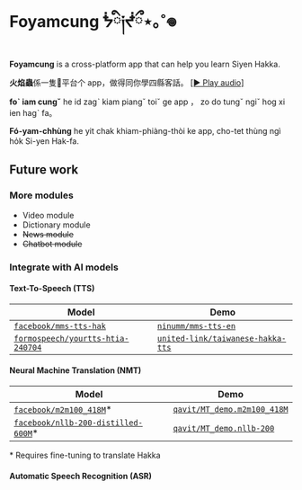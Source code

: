 # Foyamcung ᖭི༏ᖫྀ⋆｡˚𖦹

**Foyamcung** is a cross-platform app that can help you learn Siyen Hakka.

**火焰蟲**係一隻𨃰平台个 app，做得同你學四縣客話。 [[▶️ Play audio]](/frontend/assets/audio/foyamcung_intro.wav)

**foˋ iam cungˇ** he id zagˋ kiam piangˇ toiˇ ge app ， zo do tungˇ ngiˇ hog xi ien hagˋ fa。

**Fó-yam-chhùng** he yit chak khiam-phiàng-thòi ke app, cho-tet thùng ngì ho̍k Si-yen Hak-fa.

## Future work

### More modules

- Video module
- Dictionary module
- ~~News module~~
- ~~Chatbot module~~


### Integrate with AI models

#### Text-To-Speech (TTS)

| Model | Demo |
| --- | --- |
| [`facebook/mms-tts-hak`](https://huggingface.co/facebook/mms-tts-hak) | [`ninumm/mms-tts-en`](https://huggingface.co/spaces/ninumm/mms-tts-en) |
| [`formospeech/yourtts-htia-240704`](https://huggingface.co/formospeech/yourtts-htia-240704) | [`united-link/taiwanese-hakka-tts`](https://huggingface.co/spaces/united-link/taiwanese-hakka-tts) |

#### Neural Machine Translation (NMT)

| Model | Demo |
| --- | --- |
| [`facebook/m2m100_418M`](https://huggingface.co/facebook/m2m100_418M)\* | [`qavit/MT_demo.m2m100_418M`](https://huggingface.co/spaces/qavit/MT_demo.m2m100_418M) |
| [`facebook/nllb-200-distilled-600M`](https://huggingface.co/facebook/nllb-200-distilled-600M)\* | [`qavit/MT_demo.nllb-200`](https://huggingface.co/spaces/qavit/MT_demo.nllb-200) |

\* Requires fine-tuning to translate Hakka

#### Automatic Speech Recognition (ASR)

